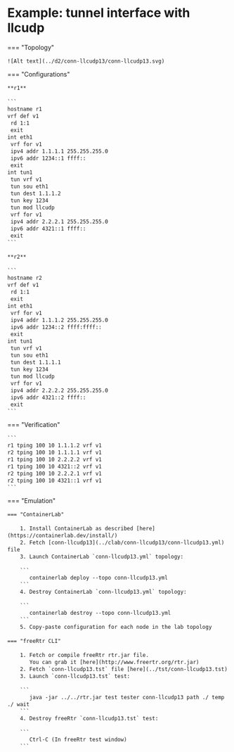 # Example: tunnel interface with llcudp

=== "Topology"

    ![Alt text](../d2/conn-llcudp13/conn-llcudp13.svg)

=== "Configurations"

    **r1**

    ```
    hostname r1
    vrf def v1
     rd 1:1
     exit
    int eth1
     vrf for v1
     ipv4 addr 1.1.1.1 255.255.255.0
     ipv6 addr 1234::1 ffff::
     exit
    int tun1
     tun vrf v1
     tun sou eth1
     tun dest 1.1.1.2
     tun key 1234
     tun mod llcudp
     vrf for v1
     ipv4 addr 2.2.2.1 255.255.255.0
     ipv6 addr 4321::1 ffff::
     exit
    ```

    **r2**

    ```
    hostname r2
    vrf def v1
     rd 1:1
     exit
    int eth1
     vrf for v1
     ipv4 addr 1.1.1.2 255.255.255.0
     ipv6 addr 1234::2 ffff:ffff::
     exit
    int tun1
     tun vrf v1
     tun sou eth1
     tun dest 1.1.1.1
     tun key 1234
     tun mod llcudp
     vrf for v1
     ipv4 addr 2.2.2.2 255.255.255.0
     ipv6 addr 4321::2 ffff::
     exit
    ```

=== "Verification"

    ```
    r1 tping 100 10 1.1.1.2 vrf v1
    r2 tping 100 10 1.1.1.1 vrf v1
    r1 tping 100 10 2.2.2.2 vrf v1
    r1 tping 100 10 4321::2 vrf v1
    r2 tping 100 10 2.2.2.1 vrf v1
    r2 tping 100 10 4321::1 vrf v1
    ```

=== "Emulation"

    === "ContainerLab"

        1. Install ContainerLab as described [here](https://containerlab.dev/install/)  
        2. Fetch [conn-llcudp13](../clab/conn-llcudp13/conn-llcudp13.yml) file  
        3. Launch ContainerLab `conn-llcudp13.yml` topology:  

        ```
           containerlab deploy --topo conn-llcudp13.yml  
        ```
        4. Destroy ContainerLab `conn-llcudp13.yml` topology:  

        ```
           containerlab destroy --topo conn-llcudp13.yml  
        ```
        5. Copy-paste configuration for each node in the lab topology

    === "freeRtr CLI"

        1. Fetch or compile freeRtr rtr.jar file.  
           You can grab it [here](http://www.freertr.org/rtr.jar)  
        2. Fetch `conn-llcudp13.tst` file [here](../tst/conn-llcudp13.tst)  
        3. Launch `conn-llcudp13.tst` test:  

        ```
           java -jar ../../rtr.jar test tester conn-llcudp13 path ./ temp ./ wait
        ```
        4. Destroy freeRtr `conn-llcudp13.tst` test:  

        ```
           Ctrl-C (In freeRtr test window)
        ```

